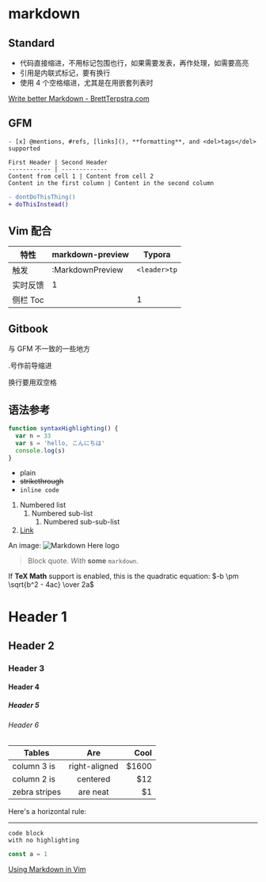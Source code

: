 # markdown

## Standard

- 代码直接缩进，不用标记包围也行，如果需要发表，再作处理，如需要高亮
- 引用是内联式标记，要有换行
- 使用 4 个空格缩进，尤其是在用嵌套列表时

[Write better Markdown - BrettTerpstra.com](https://brettterpstra.com/2015/08/24/write-better-markdown/)

## GFM

```
- [x] @mentions, #refs, [links](), **formatting**, and <del>tags</del> supported

First Header | Second Header
------------ | -------------
Content from cell 1 | Content from cell 2
Content in the first column | Content in the second column
```

```diff
- dontDoThisThing()
+ doThisInstead()
```

## Vim 配合

| 特性     | markdown-preview | Typora       |
|----------|------------------|--------------|
| 触发     | :MarkdownPreview | `<leader>tp` |
| 实时反馈 | 1                |              |
| 侧栏 Toc |                  | 1            |

## Gitbook

与 GFM 不一致的一些地方

.号作前导缩进

换行要用双空格

## 语法参考

```js
function syntaxHighlighting() {
  var n = 33
  var s = 'hello, こんにちは'
  console.log(s)
}
```

- plain
- ~~strikethrough~~
- `inline code`

1.  Numbered list
    1.  Numbered sub-list
        1.  Numbered sub-sub-list
2.  [Link](https://www.google.com)

An image: ![Markdown Here logo](http://adam-p.github.io/markdown-here/img/icon24.png)

> Block quote.
> _With_ **some** `markdown`.

If **TeX Math** support is enabled, this is the quadratic equation:
$-b \pm \sqrt{b^2 - 4ac} \over 2a$

# Header 1

## Header 2

### Header 3

#### Header 4

##### Header 5

###### Header 6

| Tables        |      Are      |   Cool |
| ------------- | :-----------: | -----: |
| column 3 is   | right-aligned | \$1600 |
| column 2 is   |   centered    |   \$12 |
| zebra stripes |   are neat    |    \$1 |

Here's a horizontal rule:

---

```
code block
with no highlighting
```

```js
const a = 1
```
[Using Markdown in Vim](https://vim.works/2019/03/16/using-markdown-in-vim/)

